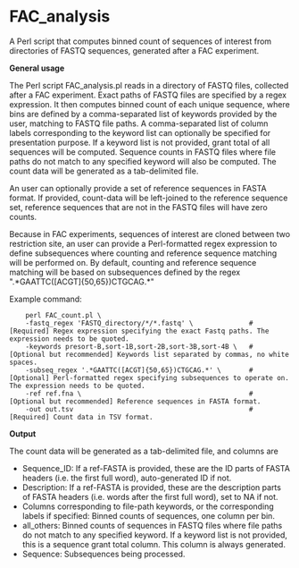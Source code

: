 # FAC_analysis

A Perl script that computes binned count of sequences of interest from directories of FASTQ sequences, generated after a FAC experiment.

**General usage**

The Perl script FAC_analysis.pl reads in a directory of FASTQ files, collected after a FAC experiment. Exact paths of FASTQ files are specified by a regex expression. It then computes binned count of each unique sequence, where bins are defined by a comma-separated list of keywords provided by the user, matching to FASTQ file paths. A comma-separated list of column labels corresponding to the keyword list can optionally be specified for presentation purpose. If a keyword list is not provided, grant total of all sequences will be computed. Sequence counts in FASTQ files where file paths do not match to any specified keyword will also be computed. The count data will be generated as a tab-delimited file. 

An user can optionally provide a set of reference sequences in FASTA format. If provided, count-data will be left-joined to the reference sequence set, reference sequences that are not in the FASTQ files will have zero counts.

Because in FAC experiments, sequences of interest are cloned between two restriction site, an user can provide a Perl-formatted regex expression to define subsequences where counting and reference sequence matching will be performed on. By default, counting and reference sequence matching will be based on subsequences defined by the regex ".\*GAATTC([ACGT]{50,65})CTGCAG.\*"

Example command:

        perl FAC_count.pl \
        -fastq_regex 'FASTQ_directory/*/*.fastq' \              # [Required] Regex expression specifying the exact Fastq paths. The expression needs to be quoted. 
        -keywords presort-B,sort-1B,sort-2B,sort-3B,sort-4B \   # [Optional but recommended] Keywords list separated by commas, no white spaces.
        -subseq_regex '.*GAATTC([ACGT]{50,65})CTGCAG.*' \       # [Optional] Perl-formatted regex specifying subsequences to operate on. The expression needs to be quoted.
        -ref ref.fna \                                          # [Optional but recommended] Reference sequences in FASTA format.
        -out out.tsv                                            # [Required] Count data in TSV format.

**Output**

The count data will be generated as a tab-delimited file, and columns are

- Sequence_ID: If a ref-FASTA is provided, these are the ID parts of FASTA headers (i.e. the first full word), auto-generated ID if not.
- Description: If a ref-FASTA is provided, these are the description parts of FASTA headers (i.e. words after the first full word), set to NA if not.
- Columns corresponding to file-path keywords, or the corresponding labels if specified: Binned counts of sequences, one column per bin.
- all_others: Binned counts of sequences in FASTQ files where file paths do not match to any specified keyword. If a keyword list is not provided, this is a sequence grant total column. This column is always generated.
- Sequence: Subsequences being processed.

